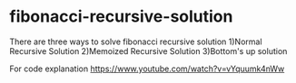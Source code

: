 # fibonacci-recursive-solution

There are three ways to solve fibonacci recursive solution
	1)Normal Recursive Solution
  2)Memoized Recursive Solution
  3)Bottom's up solution
  
For code explanation
https://www.youtube.com/watch?v=vYquumk4nWw
